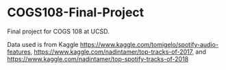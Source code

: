 # COGS108-Final-Project
Final project for COGS 108 at UCSD.

Data used is from Kaggle https://www.kaggle.com/tomigelo/spotify-audio-features, https://www.kaggle.com/nadintamer/top-tracks-of-2017,
and https://www.kaggle.com/nadintamer/top-spotify-tracks-of-2018
